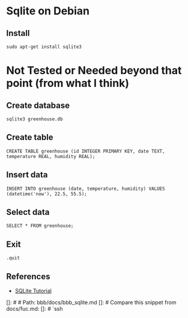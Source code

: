 # Sqlite on Debian

## Install

    sudo apt-get install sqlite3

# Not Tested or Needed beyond that point (from what I think)

## Create database

    sqlite3 greenhouse.db

## Create table

    CREATE TABLE greenhouse (id INTEGER PRIMARY KEY, date TEXT, temperature REAL, humidity REAL);

## Insert data

    INSERT INTO greenhouse (date, temperature, humidity) VALUES (datetime('now'), 22.5, 55.5);

## Select data

    SELECT * FROM greenhouse;

## Exit

    .quit

## References

- [SQLite Tutorial](https://www.sqlitetutorial.net/sqlite-python/)

[]: # # Path: bbb/docs/bbb_sqlite.md
[]: # Compare this snippet from docs/fuc.md:
[]: # `ssh
